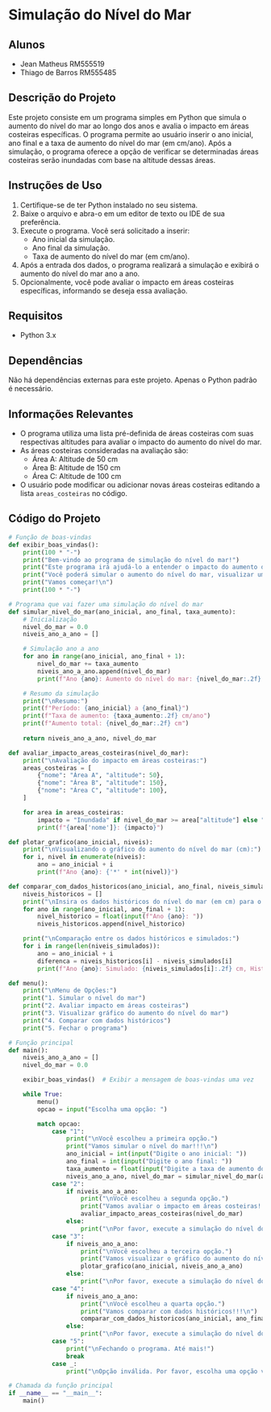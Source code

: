 # Simulação do Nível do Mar

## Alunos
- Jean Matheus RM555519
- Thiago de Barros RM555485

## Descrição do Projeto
Este projeto consiste em um programa simples em Python que simula o aumento do nível do mar ao longo dos anos e avalia o impacto em áreas costeiras específicas. O programa permite ao usuário inserir o ano inicial, ano final e a taxa de aumento do nível do mar (em cm/ano). Após a simulação, o programa oferece a opção de verificar se determinadas áreas costeiras serão inundadas com base na altitude dessas áreas.

## Instruções de Uso
1. Certifique-se de ter Python instalado no seu sistema.
2. Baixe o arquivo e abra-o em um editor de texto ou IDE de sua preferência.
3. Execute o programa. Você será solicitado a inserir:
   - Ano inicial da simulação.
   - Ano final da simulação.
   - Taxa de aumento do nível do mar (em cm/ano).
4. Após a entrada dos dados, o programa realizará a simulação e exibirá o aumento do nível do mar ano a ano.
5. Opcionalmente, você pode avaliar o impacto em áreas costeiras específicas, informando se deseja essa avaliação.

## Requisitos
- Python 3.x

## Dependências
Não há dependências externas para este projeto. Apenas o Python padrão é necessário.

## Informações Relevantes
- O programa utiliza uma lista pré-definida de áreas costeiras com suas respectivas altitudes para avaliar o impacto do aumento do nível do mar.
- As áreas costeiras consideradas na avaliação são:
  - Área A: Altitude de 50 cm
  - Área B: Altitude de 150 cm
  - Área C: Altitude de 100 cm
- O usuário pode modificar ou adicionar novas áreas costeiras editando a lista `areas_costeiras` no código.

## Código do Projeto
```python
# Função de boas-vindas
def exibir_boas_vindas():
    print(100 * "-")
    print("Bem-vindo ao programa de simulação do nível do mar!")
    print("Este programa irá ajudá-lo a entender o impacto do aumento do nível do mar em áreas costeiras.")
    print("Você poderá simular o aumento do nível do mar, visualizar um gráfico e comparar com dados históricos.")
    print("Vamos começar!\n")
    print(100 * "-")

# Programa que vai fazer uma simulação do nível do mar 
def simular_nivel_do_mar(ano_inicial, ano_final, taxa_aumento):
    # Inicialização
    nivel_do_mar = 0.0
    niveis_ano_a_ano = []

    # Simulação ano a ano
    for ano in range(ano_inicial, ano_final + 1):
        nivel_do_mar += taxa_aumento
        niveis_ano_a_ano.append(nivel_do_mar)
        print(f"Ano {ano}: Aumento do nível do mar: {nivel_do_mar:.2f} cm")

    # Resumo da simulação
    print("\nResumo:")
    print(f"Período: {ano_inicial} a {ano_final}")
    print(f"Taxa de aumento: {taxa_aumento:.2f} cm/ano")
    print(f"Aumento total: {nivel_do_mar:.2f} cm")
    
    return niveis_ano_a_ano, nivel_do_mar

def avaliar_impacto_areas_costeiras(nivel_do_mar):
    print("\nAvaliação do impacto em áreas costeiras:")
    areas_costeiras = [
        {"nome": "Área A", "altitude": 50},
        {"nome": "Área B", "altitude": 150},
        {"nome": "Área C", "altitude": 100},
    ]

    for area in areas_costeiras:
        impacto = "Inundada" if nivel_do_mar >= area["altitude"] else "Não inundada"
        print(f"{area['nome']}: {impacto}")

def plotar_grafico(ano_inicial, niveis):
    print("\nVisualizando o gráfico do aumento do nível do mar (cm):")
    for i, nivel in enumerate(niveis):
        ano = ano_inicial + i
        print(f"Ano {ano}: {'*' * int(nivel)}")

def comparar_com_dados_historicos(ano_inicial, ano_final, niveis_simulados):
    niveis_historicos = []
    print("\nInsira os dados históricos do nível do mar (em cm) para o período:")
    for ano in range(ano_inicial, ano_final + 1):
        nivel_historico = float(input(f"Ano {ano}: "))
        niveis_historicos.append(nivel_historico)

    print("\nComparação entre os dados históricos e simulados:")
    for i in range(len(niveis_simulados)):
        ano = ano_inicial + i
        diferenca = niveis_historicos[i] - niveis_simulados[i]
        print(f"Ano {ano}: Simulado: {niveis_simulados[i]:.2f} cm, Histórico: {niveis_historicos[i]:.2f} cm, Diferença: {diferenca:.2f} cm")

def menu():
    print("\nMenu de Opções:")
    print("1. Simular o nível do mar")
    print("2. Avaliar impacto em áreas costeiras")
    print("3. Visualizar gráfico do aumento do nível do mar")
    print("4. Comparar com dados históricos")
    print("5. Fechar o programa")

# Função principal
def main():
    niveis_ano_a_ano = []
    nivel_do_mar = 0.0

    exibir_boas_vindas()  # Exibir a mensagem de boas-vindas uma vez

    while True:
        menu()
        opcao = input("Escolha uma opção: ")

        match opcao:
            case "1":
                print("\nVocê escolheu a primeira opção.")
                print("Vamos simular o nível do mar!!!\n")
                ano_inicial = int(input("Digite o ano inicial: "))
                ano_final = int(input("Digite o ano final: "))
                taxa_aumento = float(input("Digite a taxa de aumento do nível do mar (cm/ano): "))
                niveis_ano_a_ano, nivel_do_mar = simular_nivel_do_mar(ano_inicial, ano_final, taxa_aumento)
            case "2":
                if niveis_ano_a_ano:
                    print("\nVocê escolheu a segunda opção.")
                    print("Vamos avaliar o impacto em áreas costeiras!!!\n")
                    avaliar_impacto_areas_costeiras(nivel_do_mar)
                else:
                    print("\nPor favor, execute a simulação do nível do mar primeiro (opção 1).")
            case "3":
                if niveis_ano_a_ano:
                    print("\nVocê escolheu a terceira opção.")
                    print("Vamos visualizar o gráfico do aumento do nível do mar!!!\n")
                    plotar_grafico(ano_inicial, niveis_ano_a_ano)
                else:
                    print("\nPor favor, execute a simulação do nível do mar primeiro (opção 1).")
            case "4":
                if niveis_ano_a_ano:
                    print("\nVocê escolheu a quarta opção.")
                    print("Vamos comparar com dados históricos!!!\n")
                    comparar_com_dados_historicos(ano_inicial, ano_final, niveis_ano_a_ano)
                else:
                    print("\nPor favor, execute a simulação do nível do mar primeiro (opção 1).")
            case "5":
                print("\nFechando o programa. Até mais!")
                break
            case _:
                print("\nOpção inválida. Por favor, escolha uma opção válida.")

# Chamada da função principal
if __name__ == "__main__":
    main()


